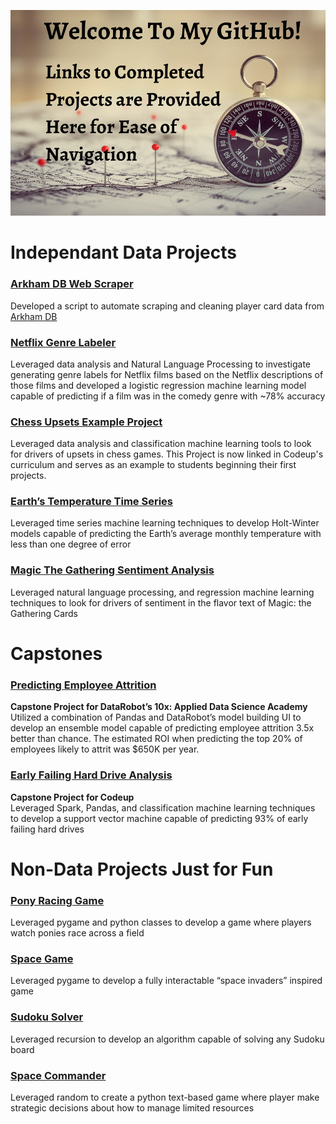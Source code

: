 ![](github_welcome.png)

# Independant Data Projects

### [Arkham DB Web Scraper](https://github.com/Johndsalas/arkham_lcg_scraper)
Developed a script to automate scraping and cleaning player card data from [Arkham DB](https://arkhamdb.com/) 

### [Netflix Genre Labeler](https://github.com/Johndsalas/netflix_genre_labeler/tree/main) 
Leveraged data analysis and Natural Language Processing to investigate generating genre labels for Netflix films based on the Netflix descriptions of those films and developed a logistic regression machine learning model capable of predicting if a film was in the comedy genre with ~78% accuracy

### [Chess Upsets Example Project](https://github.com/Johndsalas/chess_upsets_example_project) 
Leveraged data analysis and classification machine learning tools to look for drivers of upsets in chess games. This Project is now linked in Codeup's curriculum and serves as an example to students beginning their first projects.

### [Earth’s Temperature Time Series](https://github.com/Johndsalas/earths_temperature_time_series) 
Leveraged time series machine learning techniques to develop Holt-Winter models capable of predicting the Earth’s average monthly temperature with less than one degree of error

### [Magic The Gathering Sentiment Analysis](https://github.com/Johndsalas/Sentiment_Analysis_Magic_The_Gathering)
Leveraged natural language processing, and regression machine learning techniques to look for drivers of sentiment in the flavor text of Magic: the Gathering Cards

# Capstones

### [Predicting Employee Attrition](https://github.com/Johndsalas/employee_churn)
**Capstone Project for DataRobot’s 10x: Applied Data Science Academy** <br>
Utilized a combination of Pandas and DataRobot’s model building UI to develop an ensemble model capable of predicting employee attrition 3.5x better than chance. The estimated ROI when predicting the top 20% of employees likely to attrit was $650K per year. 

### [Early Failing Hard Drive Analysis](https://github.com/just-keep-spinning/hard-drive-project)
**Capstone Project for Codeup** <br>
Leveraged Spark, Pandas, and classification machine learning techniques to develop a support vector machine capable of predicting 93% of early failing hard drives

# Non-Data Projects Just for Fun

### [Pony Racing Game](https://github.com/Johndsalas/racing_simulator)
Leveraged pygame and python classes to develop a game where players watch ponies race across a field 

### [Space Game](https://github.com/Johndsalas/space_game)
Leveraged pygame to develop a fully interactable “space invaders” inspired game 

### [Sudoku Solver](https://github.com/Johndsalas/Sudoku_Solver)
Leveraged recursion to develop an algorithm capable of solving any Sudoku board 

### [Space Commander](https://github.com/Johndsalas/space_commander)
Leveraged random to create a python text-based game where player make strategic decisions about how to manage limited resources

